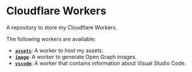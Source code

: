 # Cloudflare Workers

A repository to store my Cloudflare Workers.

The following workers are available:

- [**`assets`**](apps/assets): A worker to host my assets.
- [**`image`**](apps/image): A worker to generate Open Graph images.
- [**`vscode`**](apps/vscode): A worker that contains information about Visual Studio Code.
